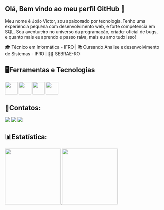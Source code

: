 
## Olá, Bem vindo ao meu perfil GitHub 👋
Meu nome é João Victor, sou apaixonado por tecnologia. Tenho uma experiência pequena com desenvolvimento web, e forte competencia em SQL. Sou aventureiro no universo da programação, criador oficial de bugs, e quanto mais eu aprendo e passo raiva, mais eu amo tudo isso!

🎓 Técnico em Informática - IFRO |
📚 Cursando Analise e desenvolvimento de Sistemas - IFRO |
🧑‍💻 SEBRAE-RO


## 🖥️Ferramentas e Tecnologias
<a> <img src="https://cdn.jsdelivr.net/gh/devicons/devicon/icons/git/git-original.svg" width="40" height="40"/></a>
<img src="https://cdn.jsdelivr.net/gh/devicons/devicon/icons/css3/css3-original.svg" width="40" height="40" />
<img src="https://cdn.jsdelivr.net/gh/devicons/devicon/icons/mysql/mysql-plain-wordmark.svg" width="40" height="40" />
<img src="https://cdn.jsdelivr.net/gh/devicons/devicon/icons/html5/html5-original.svg"  width="40" height="40" />
          

          
## 📱Contatos:
<div>
<a href="https://www.instagram.com/joaovictorpenhaalves/" target="_blank"><img loading="lazy" src="https://img.shields.io/badge/-Instagram-%23E4405F?style=for-the-badge&logo=instagram&logoColor=white" target="_blank"></a>       
<a href = "mailto:joaovictorpenhaalves@gmail.com"><img loading="lazy" src="https://img.shields.io/badge/Gmail-D14836?style=for-the-badge&logo=gmail&logoColor=white" target="_blank"></a>
<a href="https://www.linkedin.com/in/joão-victor-penha-alves-84a5b51b6/" target="_blank"><img loading="lazy" src="https://img.shields.io/badge/-LinkedIn-%230077B5?style=for-the-badge&logo=linkedin&logoColor=white" target="_blank"></a>   
</div>


## 📊Estatística:
<div>
<a href="https://github.com/JPPAlves">
<img loading="lazy" height="180em" src="https://github-readme-stats.vercel.app/api/top-langs/?username=JPPAlves&layout=compact&langs_count=7&theme=dracula"/>
<img loading="lazy" height="180em" src="https://github-readme-stats.vercel.app/api?username=JPPAlves&show_icons=true&theme=dracula&include_all_commits=true&count_private=true"/>
</div>
                


